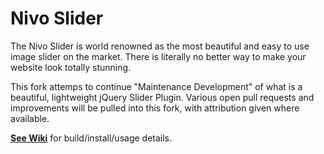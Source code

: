 # Nivo Slider

The Nivo Slider is world renowned as the most beautiful and easy to use image slider on the market. There is literally no better way to make your website look totally stunning.

This fork attemps to continue "Maintenance Development" of what is a beautiful, lightweight jQuery Slider Plugin.  Various open pull requests and improvements will be pulled into this fork, with attribution given where available.

[**See Wiki**](https://github.com/thecarnie/Nivo-Slider-jQuery/wiki) for build/install/usage details.
